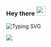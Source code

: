 ### Hey there <img src="https://media.giphy.com/media/hvRJCLFzcasrR4ia7z/giphy.gif" width="25px">
![Typing SVG](https://readme-typing-svg.herokuapp.com/?font=roboto&color=%4568FF&size=18&vCenter=true&height=16&lines=Hi+there%2C+We%27re+YBN)

![](https://komarev.com/ghpvc/?username=Yes-but-No&color=blue&label=ORGANISATION+VIEWS)
